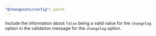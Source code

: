 ```yaml
---
"@changesets/config": patch
---
```


Include the information about `false` being a valid value for the `changelog` option in the validation message for the `changelog` option.
